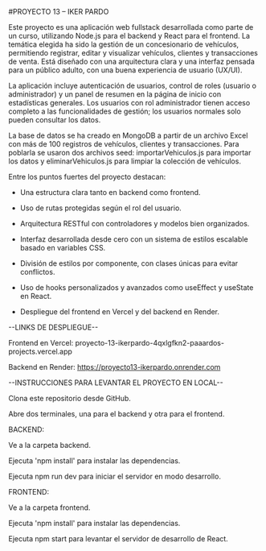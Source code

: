 #PROYECTO 13 – IKER PARDO

Este proyecto es una aplicación web fullstack desarrollada como parte de un curso, utilizando Node.js para el backend y React para el frontend. La temática elegida ha sido la gestión de un concesionario de vehículos, permitiendo registrar, editar y visualizar vehículos, clientes y transacciones de venta. Está diseñado con una arquitectura clara y una interfaz pensada para un público adulto, con una buena experiencia de usuario (UX/UI).

La aplicación incluye autenticación de usuarios, control de roles (usuario o administrador) y un panel de resumen en la página de inicio con estadísticas generales. Los usuarios con rol administrador tienen acceso completo a las funcionalidades de gestión; los usuarios normales solo pueden consultar los datos.

La base de datos se ha creado en MongoDB a partir de un archivo Excel con más de 100 registros de vehículos, clientes y transacciones. Para poblarla se usaron dos archivos seed: importarVehiculos.js para importar los datos y eliminarVehiculos.js para limpiar la colección de vehículos.

Entre los puntos fuertes del proyecto destacan:

- Una estructura clara tanto en backend como frontend.

- Uso de rutas protegidas según el rol del usuario.

- Arquitectura RESTful con controladores y modelos bien organizados.

- Interfaz desarrollada desde cero con un sistema de estilos escalable basado en variables CSS.

- División de estilos por componente, con clases únicas para evitar conflictos.

- Uso de hooks personalizados y avanzados como useEffect y useState en React.

- Despliegue del frontend en Vercel y del backend en Render.

--LINKS DE DESPLIEGUE--

Frontend en Vercel: proyecto-13-ikerpardo-4qxlgfkn2-paaardos-projects.vercel.app

Backend en Render: https://proyecto13-ikerpardo.onrender.com

--INSTRUCCIONES PARA LEVANTAR EL PROYECTO EN LOCAL--

Clona este repositorio desde GitHub.

Abre dos terminales, una para el backend y otra para el frontend.

BACKEND:

Ve a la carpeta backend.

Ejecuta 'npm install' para instalar las dependencias.

Ejecuta npm run dev para iniciar el servidor en modo desarrollo.

FRONTEND:

Ve a la carpeta frontend.

Ejecuta 'npm install' para instalar las dependencias.

Ejecuta npm start para levantar el servidor de desarrollo de React.
